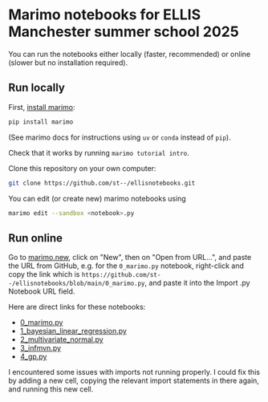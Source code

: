 # Marimo notebooks for ELLIS Manchester summer school 2025

You can run the notebooks either locally (faster, recommended) or online (slower but no installation required).

## Run locally

First, [install marimo](https://docs.marimo.io/getting_started/installation/):
```bash
pip install marimo
```
(See marimo docs for instructions using `uv` or `conda` instead of `pip`).

Check that it works by running `marimo tutorial intro`.

Clone this repository on your own computer:
```bash
git clone https://github.com/st--/ellisnotebooks.git
```

You can edit (or create new) marimo notebooks using
```bash
marimo edit --sandbox <notebook>.py
```

## Run online

Go to [marimo.new](https://marimo.new/), click on "New", then on "Open from URL...", and paste the URL from GitHub, e.g. for the `0_marimo.py` notebook, right-click and copy the link which is `https://github.com/st--/ellisnotebooks/blob/main/0_marimo.py`, and paste it into the Import .py Notebook URL field.

Here are direct links for these notebooks:

- [0_marimo.py](https://marimo.app?src=https%3A%2F%2Fgithub.com%2Fst--%2Fellisnotebooks%2Fblob%2Fmain%2F0_marimo.py)
- [1_bayesian_linear_regression.py](https://marimo.app?src=https%3A%2F%2Fgithub.com%2Fst--%2Fellisnotebooks%2Fblob%2Fmain%2F1_bayesian_linear_regression.py)
- [2_multivariate_normal.py](https://marimo.app?src=https%3A%2F%2Fgithub.com%2Fst--%2Fellisnotebooks%2Fblob%2Fmain%2F2_multivariate_normal.py)
- [3_infmvn.py](https://marimo.app?src=https%3A%2F%2Fgithub.com%2Fst--%2Fellisnotebooks%2Fblob%2Fmain%2F3_infmvn.py)
- [4_gp.py](https://marimo.app?src=https%3A%2F%2Fgithub.com%2Fst--%2Fellisnotebooks%2Fblob%2Fmain%2F4_gp.py)

I encountered some issues with imports not running properly. I could fix this by adding a new cell, copying the relevant import statements in there again, and running this new cell.
